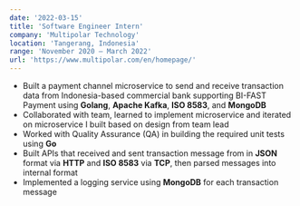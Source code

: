```yaml
---
date: '2022-03-15'
title: 'Software Engineer Intern'
company: 'Multipolar Technology'
location: 'Tangerang, Indonesia'
range: 'November 2020 – March 2022'
url: 'https://www.multipolar.com/en/homepage/'
---
```


- Built a payment channel microservice to send and receive transaction data from Indonesia-based commercial bank supporting BI-FAST Payment using **Golang**, **Apache Kafka**, **ISO 8583**, and **MongoDB**
- Collaborated with team, learned to implement microservice and iterated on microservice I built based on design from team lead
- Worked with Quality Assurance (QA) in building the required unit tests using **Go**
- Built APIs that received and sent transaction message from in **JSON** format via **HTTP** and **ISO 8583** via **TCP**, then parsed messages into internal format
- Implemented a logging service using **MongoDB** for each transaction message
